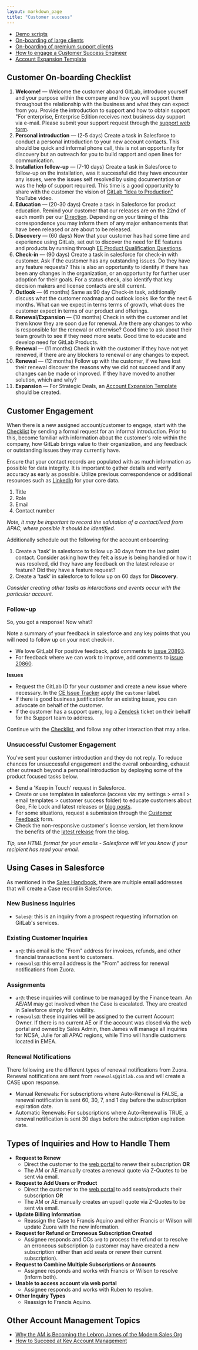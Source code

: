 ```yaml
---
layout: markdown_page
title: "Customer success"
---
```


- [Demo scripts](/handbook/sales/demo/)
- [On-boarding of large clients](large_client_on-boarding/)
- [On-boarding of premium support clients](premium_support_on-boarding/)
- [How to engage a Customer Success Engineer](engaging/)
- [Account Expansion Template](account-expansion/)

## Customer On-boarding Checklist

1.	**Welcome!** — Welcome the customer aboard GitLab, introduce yourself and your purpose within the company and how you will support them throughout the relationship with the business and what they can expect from you. Provide the introduction to support and how to obtain support "For enterprise, Enterprise Edition receives next business day support via e-mail. Please submit your support request through the [support web form](https://gitlab.zendesk.com/hc/en-us/requests/new).
2.	**Personal introduction** — (2-5 days) Create a task in Salesforce to conduct a personal introduction to your new account contacts. This should be quick and informal phone call, this is not an opportunity for discovery but an outreach for you to build rapport and open lines for communication.
3.	**Installation follow-up** — (7-10 days) Create a task in Salesforce to follow-up on the installation, was it successful did they have encounter any issues, were the issues self resolved by using documentation or was the help of support required. This time is a good opportunity to share with the customer the vision of [GitLab "Idea to Production"](https://youtu.be/ZRcWCWatdas) YouTube video.
4.	**Education** — (20-30 days) Create a task in Salesforce for product education. Remind your customer that our releases are on the 22nd of each month per our [Direction](https://about.gitlab.com/direction/). Depending on your timing of this correspondence you may inform them of any major enhancements that have been released or are about to be released.
5.	**Discovery** — (60 days) Now that your customer has had some time and experience using GitLab, set out to discover the need for EE features and products by running through [EE Product Qualification Questions](/handbook/EE-Product-Qualification-Questions/).
6.	**Check-in** — (90 days) Create a task in salesforce for check-in with customer. Ask if the customer has any outstanding issues. Do they have any feature requests?  This is also an opportunity to identify if there has been any changes in the organization, or an opportunity for further user adoption for their goals. For a status check, also identify that key decision makers and license contacts are still current.  
7.	**Outlook** — (6 months) Same as 90 day Check-in task, additionally discuss what the customer roadmap and outlook looks like for the next 6 months. What can we expect in terms terms of growth, what does the customer expect in terms of our product and offerings.
8.	**Renewal/Expansion** — (10 months) Check in with the customer and let them know they are soon due for renewal. Are there any changes to who is responsible for the renewal or otherwise? Good time to ask about their team growth to see if they need more seats.  Good time to educate and develop need for GitLab Products.
9.	**Renewal** — (11 months) Check in with the customer if they have not yet renewed, if there are any blockers to renewal or any changes to expect.
10.	**Renewal** — (12 months) Follow up with the customer, if we have lost their renewal discover the reasons why we did not succeed and if any changes can be made or improved. If they have moved to another solution, which and why?
11. **Expansion** —  For Strategic Deals, an [Account Expansion Template](https://about.gitlab.com/handbook/customer-success/account-expansion/) should be created.



## Customer Engagement

When there is a new assigned account/customer to engage, start with the [Checklist](#customer-on-boarding-checklist) by sending a formal request for an informal introduction. Prior to this, become familiar with information about the customer's role within the company, how GitLab brings value to their organization, and any feedback or outstanding issues they may currently have.

Ensure that your contact records are populated with as much information as possible for data integrity. It is important to gather details and verify accuracy as early as possible. Utilize previous correspondence or additional resources such as [LinkedIn](https://www.linkedin.com/) for your core data.

1. Title
2. Role
3. Email
4. Contact number

_Note, it may be important to record the salutation of a contact/lead from APAC, where possible it should be identified._

Additionally schedule out the following for the account onboarding:
1. Create a 'task' in salesforce to follow up 30 days from the last point contact. Consider asking how they felt a issue is being handled or how it was resolved, did they have any feedback on the latest release or feature? Did they have a feature request?
2. Create a 'task' in salesforce to follow up on 60 days for **Discovery**.

_Consider creating other tasks as interactions and events occur with the particular account._

### Follow-up
So, you got a response! Now what?

Note a summary of your feedback in salesforce and any key points that you will need to follow up on your next check-in.

* We love GitLab! For positive feedback, add comments to [issue 20893](https://gitlab.com/gitlab-org/gitlab-ce/issues/20893).
* For feedback where we can work to improve, add comments to [issue 20860](https://gitlab.com/gitlab-org/gitlab-ce/issues/20860).

**Issues**
* Request the GitLab ID for your customer and create a new issue where necessary. In the [CE Issue Tracker](https://gitlab.com/gitlab-org/gitlab-ce/issues) apply the `customer` label.
* If there is good business justification for an existing issue, you can advocate on behalf of the customer.
* If the customer has a support query, log a [Zendesk](https://support.gitlab.com) ticket on their behalf for the Support team to address.

Continue with the [Checklist](#customer-on-boarding-checklist), and follow any other interaction that may arise.

### Unsuccessful Customer Engagement
You've sent your customer introduction and they do not reply. To reduce chances for unsuccessful engagement and the overall onboarding, exhaust other outreach beyond a personal introduction by deploying some of the product focused tasks below.
* Send a 'Keep in Touch' request in Salesforce.
* Create or use templates in salesforce (access via: my settings > email > email templates > customer success folder) to educate customers about Geo, File Lock and latest releases or [blog posts](https://about.gitlab.com/blog/).
* For some situations, request a submission through the [Customer Feedback](https://docs.google.com/a/gitlab.com/forms/d/17D8FZSqcw2SQeHxiru2tAN9EXZiixGYgzhdgrSxlbt4) form.
* Check the non-responsive customer's license version, let them know the benefits of the [latest release](https://about.gitlab.com/blog/) from the blog.

_Tip, use HTML format for your emails - Salesforce will let you know if your recipient has read your email._

## Using Cases in Salesforce
As mentioned in the [Sales Handbook](https://about.gitlab.com/handbook/sales/), there are multiple email addresses that will create a Case record in Salesforce.

### New Business Inquiries
* `Sales@`: this is an inquiry from a prospect requesting information on GitLab's services.

### Existing Customer Inquiries
* `ar@`: this email is the "From" address for invoices, refunds, and other financial transactions sent to customers.
* `renewals@`: this email address is the "From" address for renewal notifications from Zuora.

### Assignments
* `ar@`: these inquiries will continue to be managed by the Finance team. An AE/AM may get involved when the Case is escalated. They are created in Salesforce simply for visibility.
* `renewals@`: these inquiries will be assigned to the current Account Owner. If there is no current AE or if the account was closed via the web portal and owned by Sales Admin, then James will manage all inquiries for NCSA, Julie for all APAC regions, while Timo will handle customers located in EMEA.

### Renewal Notifications
There following are the different types of renewal notifications from Zuora. Renewal notifications are sent from `renewals@gitlab.com` and will create a CASE upon response.
* Manual Renewals: For subscriptions where Auto-Renewal is FALSE, a renewal notification is sent 60, 30, 7, and 1 day before the subscription expiration date.
* Automatic Renewals: For subscriptions where Auto-Renewal is TRUE, a renewal notification is sent 30 days before the subscription expiration date.

## Types of Inquiries and How to Handle Them
* **Request to Renew**
  * Direct the customer to the [web portal](http://customers.gitlab.com/) to renew their subscription **OR**
  * The AM or AE manually creates a renewal quote via Z-Quotes to be sent via email.
* **Request to Add Users or Product**
  * Direct the customer to the [web portal](http://customers.gitlab.com/) to add seats/products their subscription **OR**
  * The AM or AE manually creates an upsell quote via Z-Quotes to be sent via email.
* **Update Billing Information**
  * Reassign the Case to Francis Aquino and either Francis or Wilson will update Zuora with the new information.
* **Request for Refund or Erroneous Subscription Created**
  * Assignee responds and CCs `ar@` to process the refund or to resolve an erroneous subscription (a customer may have created a new subscription rather than add seats or renew their current subscription).
* **Request to Combine Multiple Subscriptions or Accounts**
  * Assignee responds and works with Francis or Wilson to resolve (inform both).
* **Unable to access account via web portal**
  * Assignee responds and works with Ruben to resolve.
* **Other Inquiry Types**
  * Reassign to Francis Aquino.

## Other Account Management Topics
- [Why the AM is Becoming the Lebron James of the Modern Sales Org](http://www.saleshacker.com/why-the-am-is-becoming-the-lebron-james-of-the-modern-sales-org/)
- [How to Succeed at Key Account Management](https://hbr.org/2012/07/how-to-succeed-at-key-account)

